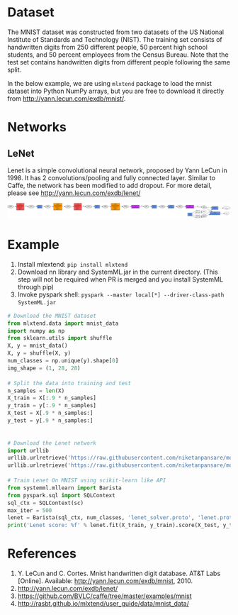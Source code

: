 <!--
{% comment %}
Licensed to the Apache Software Foundation (ASF) under one or more
contributor license agreements.  See the NOTICE file distributed with
this work for additional information regarding copyright ownership.
The ASF licenses this file to you under the Apache License, Version 2.0
(the "License"); you may not use this file except in compliance with
the License.  You may obtain a copy of the License at

http://www.apache.org/licenses/LICENSE-2.0

Unless required by applicable law or agreed to in writing, software
distributed under the License is distributed on an "AS IS" BASIS,
WITHOUT WARRANTIES OR CONDITIONS OF ANY KIND, either express or implied.
See the License for the specific language governing permissions and
limitations under the License.
{% endcomment %}
-->

# Dataset

The MNIST dataset was constructed from two datasets of the US National Institute of Standards and Technology (NIST). The training set consists of handwritten digits from 250 different people, 50 percent high school students, and 50 percent employees from the Census Bureau. Note that the test set contains handwritten digits from different people following the same split.

In the below example, we are using `mlxtend` package to load the mnist dataset into Python NumPy arrays, but you are free to download it directly from http://yann.lecun.com/exdb/mnist/.

# Networks

## LeNet

Lenet is a simple convolutional neural network, proposed by Yann LeCun in 1998. It has 2 convolutions/pooling and fully connected layer. Similar to Caffe, the network has been modified to add dropout. For more detail, please see http://yann.lecun.com/exdb/lenet/

![Lenet network](lenet_network.png)

# Example

  1. Install mlextend: `pip install mlxtend`
  2. Download nn library and SystemML.jar  in the current directory. (This step will not be required when PR is merged and you install SystemML through pip)
  3. Invoke pyspark shell: `pyspark --master local[*] --driver-class-path SystemML.jar`

```python
# Download the MNIST dataset
from mlxtend.data import mnist_data
import numpy as np
from sklearn.utils import shuffle
X, y = mnist_data()
X, y = shuffle(X, y)
num_classes = np.unique(y).shape[0]
img_shape = (1, 28, 28)

# Split the data into training and test
n_samples = len(X)
X_train = X[:.9 * n_samples]
y_train = y[:.9 * n_samples]
X_test = X[.9 * n_samples:]
y_test = y[.9 * n_samples:]


# Download the Lenet network
import urllib
urllib.urlretrieve('https://raw.githubusercontent.com/niketanpansare/model_zoo/master/caffe/vision/lenet/mnist/lenet.proto', 'lenet.proto')
urllib.urlretrieve('https://raw.githubusercontent.com/niketanpansare/model_zoo/master/caffe/vision/lenet/mnist/lenet_solver.proto', 'lenet_solver.proto')

# Train Lenet On MNIST using scikit-learn like API
from systemml.mllearn import Barista
from pyspark.sql import SQLContext
sql_ctx = SQLContext(sc)
max_iter = 500
lenet = Barista(sql_ctx, num_classes, 'lenet_solver.proto', 'lenet.proto', img_shape, max_iter)
print('Lenet score: %f' % lenet.fit(X_train, y_train).score(X_test, y_test))
```

# References

  1. Y. LeCun and C. Cortes. Mnist handwritten digit database. AT&T Labs [Online]. Available: http://yann.lecun.com/exdb/mnist, 2010.
  2. http://yann.lecun.com/exdb/lenet/
  3. https://github.com/BVLC/caffe/tree/master/examples/mnist
  4. http://rasbt.github.io/mlxtend/user_guide/data/mnist_data/
